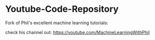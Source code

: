# Youtube-Code-Repository
Fork of Phil's excellent machine learning tutorials:

check his channel out: https://youtube.com/MachineLearningWithPhil <br>
